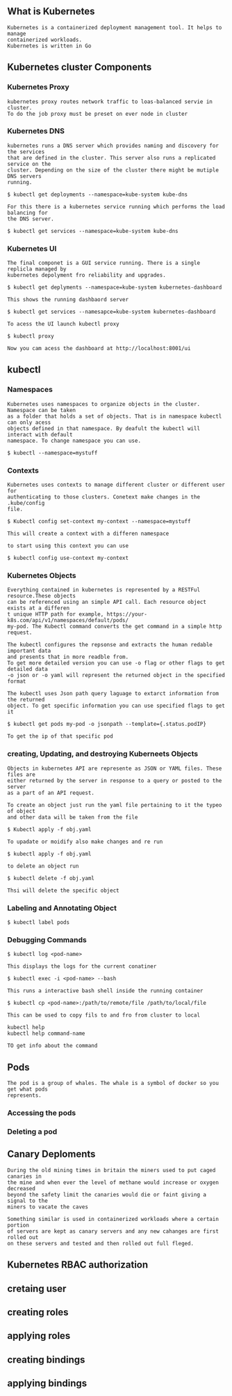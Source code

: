 ## What is Kubernetes
	
	Kubernetes is a containerized deployment management tool. It helps to manage 
	containerized workloads.
	Kubernetes is written in Go

## Kubernetes cluster Components

### Kubernetes Proxy
	kubernetes proxy routes network traffic to loas-balanced servie in cluster. 
	To do the job proxy must be preset on ever node in cluster

### Kubernetes DNS
	kubernetes runs a DNS server which provides naming and discovery for the services 
	that are defined in the cluster. This server also runs a replicated service on the
	cluster. Depending on the size of the cluster there might be mutiple DNS servers
	running.

	$ kubectl get deployments --namespace=kube-system kube-dns

	For this there is a kubernetes service running which performs the load balancing for 
	the DNS server.

	$ kubectl get services --namespace=kube-system kube-dns

### Kubernetes UI
	The final componet is a GUI service running. There is a single replicla managed by
	kubernetes depolyment fro reliability and upgrades.

	$ kubectl get deplyments --namespace=kube-system kubernetes-dashboard
	
	This shows the running dashbaord server
	
	$ kubectl get services --namesapce=kube-system kubernetes-dashboard

	To acess the UI launch kubectl proxy
	
	$ kubectl proxy
	
	Now you cam acess the dashboard at http://localhost:8001/ui


## kubectl

### Namespaces 
	Kubernetes uses namespaces to organize objects in the cluster. Namespace can be taken
	as a folder that holds a set of objects. That is in namespace kubectl can only acess
	objects defined in that namespace. By deafult the kubectl will interact with default
	namespace. To change namespace you can use.

	$ kubectl --namespace=mystuff

### Contexts 

	Kubernetes uses contexts to manage different cluster or different user for
	authenticating to those clusters. Conetext make changes in the .kube/config 
	file. 

	$ Kubectl config set-context my-context --namespace=mystuff
	
	This will create a context with a differen namespace

	to start using this context you can use
	
	$ kubectl config use-context my-context

### Kubernetes Objects

	Everything contained in kubernetes is represented by a RESTFul resource.These objects
	can be referenced using an simple API call. Each resource object exists at a differen
	t unique HTTP path for example, https://your-k8s.com/api/v1/namespaces/default/pods/ 
	my-pod. The Kubectl command converts the get command in a simple http request.

	The kubectl configures the repsonse and extracts the human redable important data 
	and presents that in more readble from. 
	To get more detailed version you can use -o flag or other flags to get detailed data
	-o json or -o yaml will represent the returned object in the specified format

	The kubectl uses Json path query laguage to extarct information from the returned 
	object. To get specific information you can use specified flags to get it

	$ kubectl get pods my-pod -o jsonpath --template={.status.podIP}

	To get the ip of that specific pod
	

### creating, Updating, and destroying Kuberneets Objects
	Objects in kubernetes API are represente as JSON or YAML files. These files are 
	either returned by the server in response to a query or posted to the server
	as a part of an API request. 

	To create an object just run the yaml file pertaining to it the typeo of object
	and other data will be taken from the file

	$ Kubectl apply -f obj.yaml

	To upadate or moidify also make changes and re run 
	
	$ kubectl apply -f obj.yaml

	to delete an object run
	
	$ kubectl delete -f obj.yaml
	
	Thsi will delete the specific object

### Labeling and Annotating Object
	$ kubectl label pods

### Debugging Commands
	
	$ kubectl log <pod-name> 
	
	This displays the logs for the current conatiner

	$ kubectl exec -i <pod-name> --bash
	
	This runs a interactive bash shell inside the running container 

	$ kubectl cp <pod-name>:/path/to/remote/file /path/to/local/file

	This can be used to copy fils to and fro from cluster to local

	kubectl help
	kubectl help command-name
	
	TO get info about the command
	 

## Pods 

	The pod is a group of whales. The whale is a symbol of docker so you get what pods
	represents.

### Accessing the pods 

### Deleting a pod

## Canary Deploments

	During the old mining times in britain the miners used to put caged canaries in 
	the mine and when ever the level of methane would increase or oxygen decreased
	beyond the safety limit the canaries would die or faint giving a signal to the 
	miners to vacate the caves
	
	Something similar is used in containerized workloads where a certain portion
	of servers are kept as canary servers and any new cahanges are first rolled out 
	on these servers and tested and then rolled out full fleged.

## Kubernetes RBAC authorization

## cretaing user

## creating roles

## applying roles

## creating bindings

## applying bindings  
